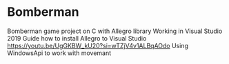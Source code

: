 # Bomberman
Bomberman game project on C with Allegro library
Working in Visual Studio 2019
Guide how to install Allegro to Visual Studio https://youtu.be/UgGKBW_kU20?si=wTZjV4v1ALBqAOdo
Using WindowsApi to work with movemant
